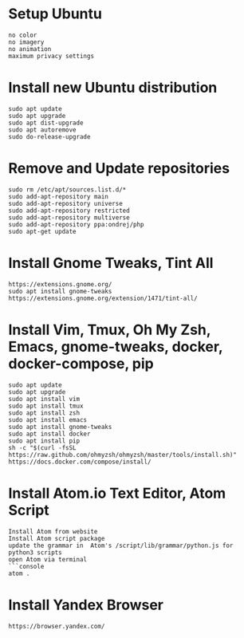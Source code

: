 # Setup Ubuntu
```
no color
no imagery
no animation
maximum privacy settings
```
# Install new Ubuntu distribution
```console
sudo apt update
sudo apt upgrade
sudo apt dist-upgrade
sudo apt autoremove
sudo do-release-upgrade
```
# Remove and Update repositories
```console
sudo rm /etc/apt/sources.list.d/*
sudo add-apt-repository main
sudo add-apt-repository universe
sudo add-apt-repository restricted
sudo add-apt-repository multiverse
sudo add-apt-repository ppa:ondrej/php
sudo apt-get update
```
# Install Gnome Tweaks, Tint All
```
https://extensions.gnome.org/
sudo apt install gnome-tweaks
https://extensions.gnome.org/extension/1471/tint-all/
```
# Install Vim, Tmux, Oh My Zsh, Emacs, gnome-tweaks, docker, docker-compose, pip
```
sudo apt update
sudo apt upgrade
sudo apt install vim
sudo apt install tmux
sudo apt install zsh
sudo apt install emacs
sudo apt install gnome-tweaks
sudo apt install docker
sudo apt install pip
sh -c "$(curl -fsSL https://raw.github.com/ohmyzsh/ohmyzsh/master/tools/install.sh)"
https://docs.docker.com/compose/install/
```
# Install Atom.io Text Editor, Atom Script
```
Install Atom from website
Install Atom script package
update the grammar in  Atom's /script/lib/grammar/python.js for python3 scripts
open Atom via terminal
```console
atom .
```
# Install Yandex Browser
```
https://browser.yandex.com/
```
